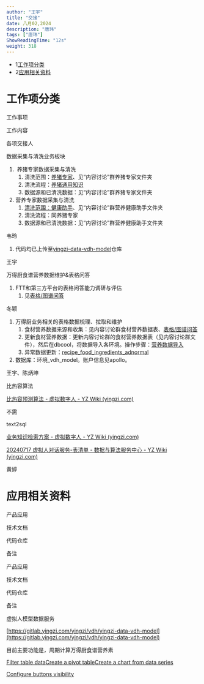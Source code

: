 ```yaml
---
author: "王宇"
title: "交接"
date: 八月02,2024
description: "唐玮"
tags: ["唐玮"]
ShowReadingTime: "12s"
weight: 318
---
```

*   1[工作项分类](#id-交接-工作项分类)
*   2[应用相关资料](#id-交接-应用相关资料)

工作项分类
=====

工作事项

工作内容

各项交接人

数据采集与清洗业务板块

1.   养猪专家数据采集与清洗
    1.  清洗范围：[养猪专家](https://wiki.yingzi.com/pages/viewpage.action?pageId=114678347)、见“内容讨论”群养猪专家文件夹
    2.  清洗流程：[养猪通用知识](https://wiki.yingzi.com/pages/viewpage.action?pageId=114685955)
    3.  数据源和已清洗数据：见“内容讨论”群养猪专家文件夹
2.  营养专家数据采集与清洗  
    1.  [清洗范围：健康助手](https://wiki.yingzi.com/pages/viewpage.action?pageId=123634199)、见“内容讨论”群营养健康助手文件夹
    2.  清洗流程：同养猪专家
    3.  数据源和已清洗数据：见“内容讨论”群营养健康助手文件夹

韦玲

1.  代码均已上传至[yingzi-data-vdh-model](https://gitlab.yingzi.com/yingzi/vdh/yingzi-data-vdh-model)仓库

王宇

万得厨食谱营养数据维护&表格问答

1.  FTT和第三方平台的表格问答能力调研与评估
    1.  见[表格/图谱问答](https://wiki.yingzi.com/pages/viewpage.action?pageId=109709979)

冬颖

1.  万得厨业务相关的表格数据梳理、拉取和维护
    1.  食材营养数据来源和收集：见内容讨论群食材营养数据表、[表格/图谱问答](https://wiki.yingzi.com/pages/viewpage.action?pageId=109709979)
    2.  更新食材营养数据：更新内容讨论群的食材营养数据表（见内容讨论群文件），然后在dbcool，将数据导入各环境。操作步骤：[营养数据导入](https://wiki.yingzi.com/pages/viewpage.action?pageId=129191646)
    3.  异常数据更新：[recipe\_food\_ingredients\_adnormal](https://wiki.yingzi.com/display/VDP/recipe_food_ingredients_adnormal)
2.  数据库：环境\_vdh\_model。账户信息见apollo。

王宇、陈炳坤

比热容算法

[比热容预测算法 - 虚拟数字人 - YZ Wiki (yingzi.com)](https://wiki.yingzi.com/pages/viewpage.action?pageId=105268555)

不需

text2sql

[业务知识检索方案 - 虚拟数字人 - YZ Wiki (yingzi.com)](https://wiki.yingzi.com/pages/viewpage.action?pageId=129177965)

[20240717 虚拟人对话服务-表清单 - 数据与算法服务中心 - YZ Wiki (yingzi.com)](https://wiki.yingzi.com/pages/viewpage.action?pageId=129183099)

黄婷

应用相关资料
======

产品应用

技术文档

代码仓库

备注

产品应用

技术文档

代码仓库

备注

虚拟人模型数据服务

  

[https://gitlab.yingzi.com/yingzi/vdh/yingzi-data-vdh-model](https://gitlab.yingzi.com/yingzi/vdh/yingzi-data-vdh-model)

目前主要功能是，周期计算万得厨食谱营养素

  

  

  

  

  

  

  

[Filter table data]()[Create a pivot table](#)[Create a chart from data series](#)

[Configure buttons visibility](/users/tfac-settings.action)